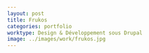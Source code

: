 ```yaml
---
layout: post
title: Frukos
categories: portfolio
worktype: Design & Développement sous Drupal
image: ../images/work/frukos.jpg
---
```

